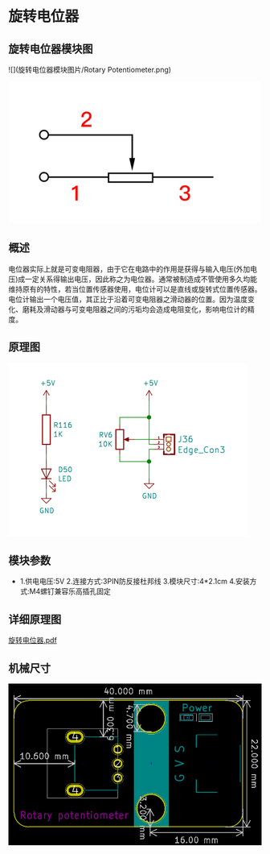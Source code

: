 # 旋转电位器

## 旋转电位器模块图        

![](旋转电位器模块图片/Rotary Potentiometer.png)

![图片4](旋转电位器模块图片/图片4.png)

## 概述

电位器实际上就是可变电阻器，由于它在电路中的作用是获得与输入电压(外加电压)成一定关系得输出电压，因此称之为电位器。通常被制造成不管使用多久均能维持原有的特性，若当位置传感器使用，电位计可以是直线或旋转式位置传感器。电位计输出一个电压值，其正比于沿着可变电阻器之滑动器的位置。因为温度变化、磨耗及滑动器与可变电阻器之间的污垢均会造成电阻变化，影响电位计的精度。



## 原理图

![图片3](旋转电位器模块图片/02.png)

## 模块参数

* 1.供电电压:5V
  2.连接方式:3PIN防反接杜邦线
  3.模块尺寸:4*2.1cm
  4.安装方式:M4螺钉兼容乐高插孔固定

## 详细原理图

 [旋转电位器.pdf](旋转电位器模块图片\旋转电位器.pdf) 

## 机械尺寸

![图片2](旋转电位器模块图片/0.3.png)
